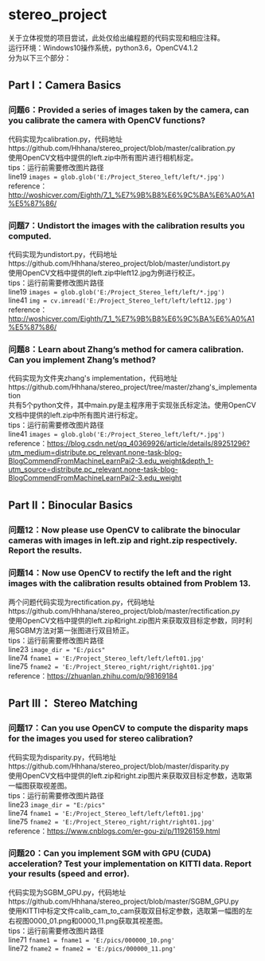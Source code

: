 # stereo_project
关于立体视觉的项目尝试，此处仅给出编程题的代码实现和相应注释。  
运行环境：Windows10操作系统，python3.6，OpenCV4.1.2  
分为以下三个部分： 
## Part Ⅰ：Camera Basics
### 问题6：Provided a series of images taken by the camera, can you calibrate the camera with OpenCV functions? 
代码实现为calibration.py，代码地址https://github.com/Hhhana/stereo_project/blob/master/calibration.py  
使用OpenCV文档中提供的left.zip中所有图片进行相机标定。  
tips：运行前需要修改图片路径  
line19 `images = glob.glob('E:/Project_Stereo_left/left/*.jpg')`    
reference：http://woshicver.com/Eighth/7_1_%E7%9B%B8%E6%9C%BA%E6%A0%A1%E5%87%86/

### 问题7：Undistort the images with the calibration results you computed. 
代码实现为undistort.py，代码地址https://github.com/Hhhana/stereo_project/blob/master/undistort.py  
使用OpenCV文档中提供的left.zip中left12.jpg为例进行校正。  
tips：运行前需要修改图片路径  
line19 `images = glob.glob('E:/Project_Stereo_left/left/*.jpg')`  
line41 `img = cv.imread('E:/Project_Stereo_left/left/left12.jpg')`  
reference：http://woshicver.com/Eighth/7_1_%E7%9B%B8%E6%9C%BA%E6%A0%A1%E5%87%86/  

### 问题8：Learn about Zhang’s method for camera calibration. Can you implement Zhang’s method? 
代码实现为文件夹zhang's implementation，代码地址https://github.com/Hhhana/stereo_project/tree/master/zhang's_implementation  
共有5个python文件，其中main.py是主程序用于实现张氏标定法。使用OpenCV文档中提供的left.zip中所有图片进行标定。  
tips：运行前需要修改图片路径  
line41 `images = glob.glob('E:/Project_Stereo_left/left/*.jpg')`  
reference：https://blog.csdn.net/qq_40369926/article/details/89251296?utm_medium=distribute.pc_relevant.none-task-blog-BlogCommendFromMachineLearnPai2-3.edu_weight&depth_1-utm_source=distribute.pc_relevant.none-task-blog-BlogCommendFromMachineLearnPai2-3.edu_weight

## Part Ⅱ：Binocular Basics
### 问题12：Now please use OpenCV to calibrate the binocular cameras with images in left.zip and right.zip respectively. Report the results.
### 问题14：Now use OpenCV to rectify the left and the right images with the calibration results obtained from Problem 13.
两个问题代码实现为rectification.py，代码地址https://github.com/Hhhana/stereo_project/blob/master/rectification.py    
使用OpenCV文档中提供的left.zip和right.zip图片来获取双目标定参数，同时利用SGBM方法对第一张图进行双目矫正。  
tips：运行前需要修改图片路径  
line23 `image_dir = "E:/pics"`  
line74 `fname1 = 'E:/Project_Stereo_left/left/left01.jpg'`  
line75 `fname2 = 'E:/Project_Stereo_right/right/right01.jpg'`  
reference：https://zhuanlan.zhihu.com/p/98169184  

## Part Ⅲ： Stereo Matching

### 问题17：Can you use OpenCV to compute the disparity maps for the images you used for stereo calibration? 
代码实现为disparity.py，代码地址https://github.com/Hhhana/stereo_project/blob/master/disparity.py  
使用OpenCV文档中提供的left.zip和right.zip图片来获取双目标定参数，选取第一幅图获取视差图。   
tips：运行前需要修改图片路径  
line23 `image_dir = "E:/pics"`  
line74 `fname1 = 'E:/Project_Stereo_left/left/left01.jpg'`  
line75 `fname2 = 'E:/Project_Stereo_right/right/right01.jpg'`  
reference：https://www.cnblogs.com/er-gou-zi/p/11926159.html  

### 问题20：Can you implement SGM with GPU (CUDA) acceleration? Test your implementation on KITTI data. Report your results (speed and error).
代码实现为SGBM_GPU.py，代码地址https://github.com/Hhhana/stereo_project/blob/master/SGBM_GPU.py  
使用KITTI中标定文件calib_cam_to_cam获取双目标定参数，选取第一幅图的左右视图0000_01.png和0000_11.png获取其视差图。   
tips：运行前需要修改图片路径   
line71 `fname1 = fname1 = 'E:/pics/000000_10.png'`    
line72 `fname2 = fname2 = 'E:/pics/000000_11.png'`
